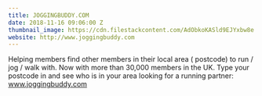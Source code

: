 ```yaml
---
title: JOGGINGBUDDY.COM
date: 2018-11-16 09:06:00 Z
thumbnail_image: https://cdn.filestackcontent.com/AdObkoKASld9EJYxbw8e
website: http://www.joggingbuddy.com
---
```


Helping members find other members in their local area ( postcode) to run / jog / walk with.  Now with more than 30,000 members in the UK.  Type your postcode in and see who is in your area looking for a running partner: www.joggingbuddy.com 